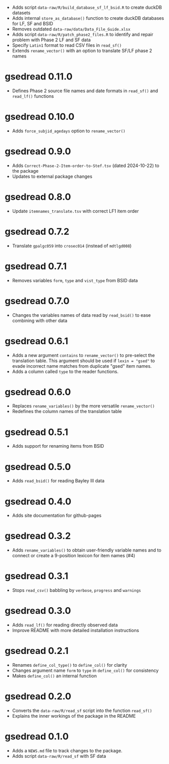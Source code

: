 * Adds script `data-raw/R/build_database_sf_lf_bsid.R` to create duckDB datasets
* Adds internal `store_as_database()` function to create duckDB databases for LF, SF and BSID
* Removes outdated `data-raw/data/Data_File_Guide.xlsx`
* Adds script `data-raw/R/patch_phase2_files.R` to identify and repair problem with Phase 2 LF and SF data
* Specify `Latin1` format to read CSV files in `read_sf()`
* Extends `rename_vector()` with an option to translate SF/LF phase 2 names

# gsedread 0.11.0

* Defines Phase 2 source file names and date formats in `read_sf()` and `read_lf()` functions

# gsedread 0.10.0

* Adds `force_subjid_agedays` option to `rename_vector()`

# gsedread 0.9.0

* Adds `Correct-Phase-2-Item-order-to-Stef.tsv` (dated 2024-10-22) to the package
* Updates to external package changes

# gsedread 0.8.0

* Update `itemnames_translate.tsv` with correct LF1 item order

# gsedread 0.7.2 

* Translate `gpalgc059` into `crosec014` (instead of `mdtlgd008`)

# gsedread 0.7.1

* Removes variables `form`, `type` and `vist_type` from BSID data

# gsedread 0.7.0

* Changes the variables names of data read by `read_bsid()` to ease combining with other data

# gsedread 0.6.1

* Adds a new argument `contains` to `rename_vector()` to pre-select the translation table. This argument should be used if `lexin = "gsed"` to evade incorrect name matches from duplicate "gsed" item names.
* Adds a column called `type` to the reader functions.

# gsedread 0.6.0

* Replaces `rename_variables()` by the more versatile `rename_vector()`
* Redefines the column names of the translation table

# gsedread 0.5.1

* Adds support for renaming items from BSID

# gsedread 0.5.0

* Adds `read_bsid()` for reading Bayley III data

# gsedread 0.4.0

* Adds site documentation for github-pages

# gsedread 0.3.2

* Adds `rename_variables()` to obtain user-friendly variable names and to connect or create a 9-position lexicon for item names (#4)

# gsedread 0.3.1

* Stops `read_csv()` babbling by `verbose`, `progress` and `warnings`

# gsedread 0.3.0

* Adds `read_lf()` for reading directly observed data
* Improve README with more detailed installation instructions

# gsedread 0.2.1

* Renames `define_col_type()`  to `define_col()` for clarity
* Changes argument name `form` to `type` in `define_col()` for consistency
* Makes `define_col()` an internal function

# gsedread 0.2.0

* Converts the `data-raw/R/read_sf` script into the function `read_sf()`
* Explains the inner workings of the package in the README

# gsedread 0.1.0

* Adds a `NEWS.md` file to track changes to the package.
* Adds script `data-raw/R/read_sf` with SF data
